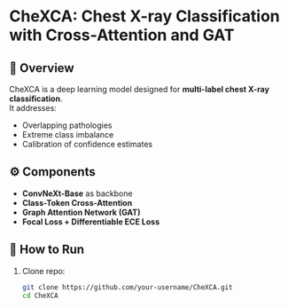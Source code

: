 # CheXCA: Chest X-ray Classification with Cross-Attention and GAT

## 📌 Overview
CheXCA is a deep learning model designed for **multi-label chest X-ray classification**.  
It addresses:
- Overlapping pathologies
- Extreme class imbalance
- Calibration of confidence estimates

## ⚙️ Components
- **ConvNeXt-Base** as backbone
- **Class-Token Cross-Attention**
- **Graph Attention Network (GAT)**
- **Focal Loss + Differentiable ECE Loss**

## 🚀 How to Run
1. Clone repo:
   ```bash
   git clone https://github.com/your-username/CheXCA.git
   cd CheXCA
